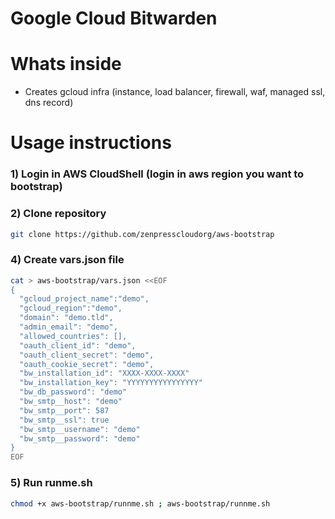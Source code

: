 # Google Cloud Bitwarden

# Whats inside

- Creates gcloud infra (instance, load balancer, firewall, waf, managed ssl, dns record)

# Usage instructions

### 1) Login in AWS CloudShell (login in aws region you want to bootstrap)

### 2) Clone repository

```bash
git clone https://github.com/zenpresscloudorg/aws-bootstrap
```

### 4) Create vars.json file
```bash
cat > aws-bootstrap/vars.json <<EOF
{ 
  "gcloud_project_name":"demo",
  "gcloud_region":"demo",
  "domain": "demo.tld",
  "admin_email": "demo",
  "allowed_countries": [],
  "oauth_client_id": "demo",
  "oauth_client_secret": "demo",
  "oauth_cookie_secret": "demo",
  "bw_installation_id": "XXXX-XXXX-XXXX"
  "bw_installation_key": "YYYYYYYYYYYYYYYY"
  "bw_db_password": "demo"
  "bw_smtp__host": "demo"
  "bw_smtp__port": 587
  "bw_smtp__ssl": true
  "bw_smtp__username": "demo"
  "bw_smtp__password": "demo"
}
EOF
```

### 5) Run runme.sh

```bash
chmod +x aws-bootstrap/runnme.sh ; aws-bootstrap/runnme.sh
```